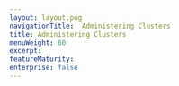 ```yaml
---
layout: layout.pug
navigationTitle:  Administering Clusters
title: Administering Clusters
menuWeight: 60
excerpt:
featureMaturity:
enterprise: false
---
```


<!-- This source repo for this topic is https://github.com/dcos/dcos-docs -->



